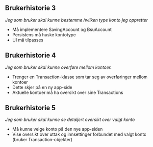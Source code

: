 ## Brukerhistorie 3
*Jeg som bruker skal kunne bestemme hvilken type konto jeg oppretter*
- Må implementere SavingAccount og BsuAccount
- Persistens må huske kontotype
- UI må tilpasses

## Brukerhistorie 4
*Jeg som bruker skal kunne overføre mellom kontoer.*
- Trenger en Transaction-klasse som tar seg av overføringer mellom kontoer
- Dette skjer på en ny app-side
- Aktuelle kontoer må ha oversikt over sine Transactions

## Brukerhistorie 5
*Jeg som bruker skal kunne se detaljert oversikt over valgt konto*
- Må kunne velge konto på den nye app-siden
- Vise oversikt over uttak og innsettinger forbundet med valgt konto (bruker Transaction-objekter)
